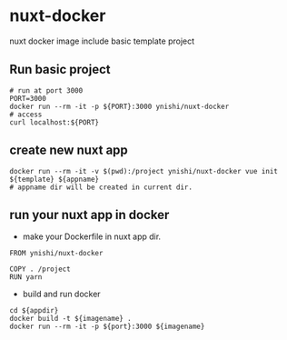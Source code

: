 # nuxt-docker
nuxt docker image include basic template project

## Run basic project 
```
# run at port 3000
PORT=3000
docker run --rm -it -p ${PORT}:3000 ynishi/nuxt-docker
# access
curl localhost:${PORT}
```
## create new nuxt app
```
docker run --rm -it -v $(pwd):/project ynishi/nuxt-docker vue init ${template} ${appname}
# appname dir will be created in current dir.
```
## run your nuxt app in docker
* make your Dockerfile in nuxt app dir.
```
FROM ynishi/nuxt-docker

COPY . /project
RUN yarn
```
* build and run docker
```
cd ${appdir}
docker build -t ${imagename} .
docker run --rm -it -p ${port}:3000 ${imagename}
```
